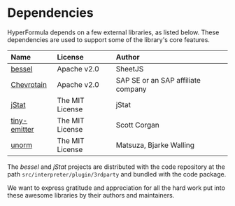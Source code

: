 # Dependencies

HyperFormula depends on a few external libraries, as listed below.
These dependencies are used to support some of the library's core
features.

| Name                                                        | License         | Author                             |
|:------------------------------------------------------------|:----------------|:-----------------------------------|
| [bessel](https://github.com/SheetJS/bessel)                 | Apache v2.0     | SheetJS                            |
| [Chevrotain](https://github.com/SAP/chevrotain)             | Apache v2.0     | SAP SE or an SAP affiliate company |
| [jStat](https://github.com/jstat/jstat)                     | The MIT License | jStat                              |
| [tiny-emitter](https://github.com/scottcorgan/tiny-emitter) | The MIT License | Scott Corgan                       |
| [unorm](https://github.com/walling/unorm)                   | The MIT License | Matsuza, Bjarke Walling            |

The _bessel_ and _jStat_ projects are distributed with the code repository at the path `src/interpreter/plugin/3rdparty` and bundled with the code package.

We want to express gratitude and appreciation for all the hard
work put into these awesome libraries by their authors and maintainers.
